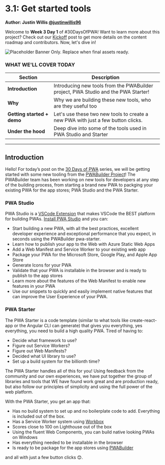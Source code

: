 # 3.1: Get started tools

**Author: Justin Willis [@justinwillis96](https://twitter.com/Justinwillis96)**

Welcome to **Week 3 Day 1** of #30DaysOfPWA! Want to learn more about this project? Check out our [Kickoff](../kickoff.md) post to get more details on the content roadmap and contributors. Now, let's dive in!

![Placeholder Banner Only. Replace when final assets ready.](_media/week3-placeholder.jpg)

### WHAT WE'LL COVER TODAY

| Section | Description |
| ------- | ----------- |
| **Introduction** | Introducing new tools from the PWABuilder project, PWA Studio and the PWA Starter! |
| **Why** | Why we are building these new tools, who are they useful too |
| **Getting started + demo** |Let's use these two new tools to create a new PWA with just a few button clicks.  |
| **Under the hood** | Deep dive into some of the tools used in PWA Studio and Starter|

---

## Introduction

Hello! For today’s post on the [30 Days of PWA](https://aka.ms/learn-pwa/30Days-blog) series, we will be getting started with some new tooling from the [PWABuilder Project](https://aka.ms/learn-PWA/30Day-3.1/pwabuilder-link)! The PWABuilder team has been working on new tools for developers at any step of the building process, from starting a brand new PWA to packging your existing PWA for the app stores; PWA Studio and the PWA Starter.

### PWA Studio

PWA Studio is a [VSCode Extension](https://aka.ms/learn-PWA/30Day-3.1/vscode-link) that makes VSCode the BEST platform for building PWAs. [Install PWA Studio](https://aka.ms/learn-PWA/30Day-3.1/install-pwa-studio) and you can:
-	Start building a new PWA, with all the best practices, excellent developer experience and exceptional performance    that you expect, in seconds using the PWABuilder pwa-starter.
-	Learn how to publish your app to the Web with Azure Static Web Apps
-	Add a Web Manifest and Service Worker to your existing web app
-	Package your PWA for the Microsoft Store, Google Play, and Apple App Store
-	Generate Icons for your PWA
-	Validate that your PWA is installable in the browser and is ready to publish to the app stores
-	Learn more about the features of the Web Manifest to enable new features in your PWA
-	Use our snippets to quickly and easily implement native features that can improve the User Experience of your PWA.

### PWA Starter

The PWA Starter is a code template (similar to what tools like create-react-app or the Angular CLI can generate) that gives you everything, yes everything, you need to build a high quality PWA. Tired of having to:

- Decide what framework to use?
- Figure out Service Workers?
- Figure out Web Manifests?
- Decided what UI library to use?
- Set up a build system for the billionth time?

The PWA Starter handles all of this for you! Using feedback from the community and our own experiences, we have put together the group of libraries and tools that WE have found work great and are production ready, but also follow our principles of simplicity and using the full power of the web platform.

With the PWA Starter, you get an app that:
- Has no build system to set up and no boilerplate code to add. Everything is included out of the box.
- Has a Service Worker system using [Workbox](https://developers.google.com/web/tools/workbox/)
- Scores close to 100 on Lighthouse out of the box
- Using the fluent Web Components, you can build native looking PWAs on Windows
- Has everything needed to be installable in the browser
- Is ready to be package for the app stores using [PWABuilder](https://www.pwabuilder.com)

and all with just a few button clicks 😊.


